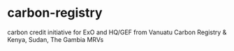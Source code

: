 # carbon-registry
carbon credit initiative for ExO and HQ/GEF from Vanuatu Carbon Registry & Kenya, Sudan, The Gambia MRVs
